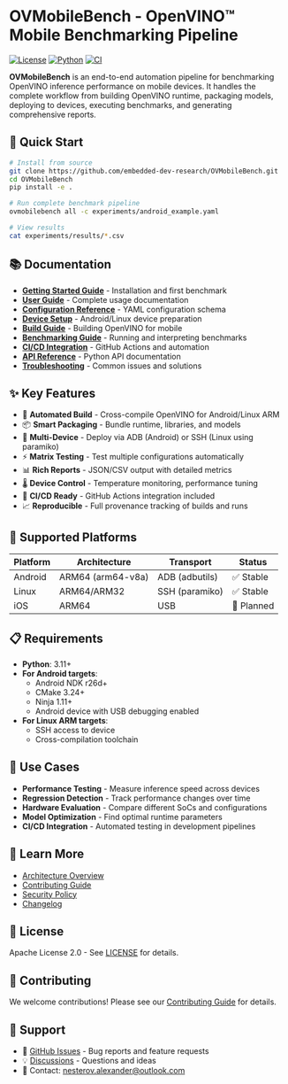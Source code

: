 # OVMobileBench - OpenVINO™ Mobile Benchmarking Pipeline

[![License](https://img.shields.io/badge/License-Apache_2.0-blue.svg)](https://opensource.org/licenses/Apache-2.0)
[![Python](https://img.shields.io/badge/python-3.11+-blue.svg)](https://www.python.org/downloads/)
[![CI](https://github.com/embedded-dev-research/OVMobileBench/actions/workflows/bench.yml/badge.svg)](https://github.com/embedded-dev-research/OVMobileBench/actions)

**OVMobileBench** is an end-to-end automation pipeline for benchmarking OpenVINO inference performance on mobile devices. It handles the complete workflow from building OpenVINO runtime, packaging models, deploying to devices, executing benchmarks, and generating comprehensive reports.

## 🚀 Quick Start

```bash
# Install from source
git clone https://github.com/embedded-dev-research/OVMobileBench.git
cd OVMobileBench
pip install -e .

# Run complete benchmark pipeline
ovmobilebench all -c experiments/android_example.yaml

# View results
cat experiments/results/*.csv
```

## 📚 Documentation

- **[Getting Started Guide](docs/getting-started.md)** - Installation and first benchmark
- **[User Guide](docs/user-guide.md)** - Complete usage documentation
- **[Configuration Reference](docs/configuration.md)** - YAML configuration schema
- **[Device Setup](docs/device-setup.md)** - Android/Linux device preparation
- **[Build Guide](docs/build-guide.md)** - Building OpenVINO for mobile
- **[Benchmarking Guide](docs/benchmarking.md)** - Running and interpreting benchmarks
- **[CI/CD Integration](docs/ci-cd.md)** - GitHub Actions and automation
- **[API Reference](docs/api-reference.md)** - Python API documentation
- **[Troubleshooting](docs/troubleshooting.md)** - Common issues and solutions

## ✨ Key Features

- 🔨 **Automated Build** - Cross-compile OpenVINO for Android/Linux ARM
- 📦 **Smart Packaging** - Bundle runtime, libraries, and models
- 🚀 **Multi-Device** - Deploy via ADB (Android) or SSH (Linux using paramiko)
- ⚡ **Matrix Testing** - Test multiple configurations automatically
- 📊 **Rich Reports** - JSON/CSV output with detailed metrics
- 🌡️ **Device Control** - Temperature monitoring, performance tuning
- 🔄 **CI/CD Ready** - GitHub Actions integration included
- 📈 **Reproducible** - Full provenance tracking of builds and runs

## 🔧 Supported Platforms

| Platform | Architecture | Transport | Status |
|----------|-------------|-----------|--------|
| Android | ARM64 (arm64-v8a) | ADB (adbutils) | ✅ Stable |
| Linux | ARM64/ARM32 | SSH (paramiko) | ✅ Stable |
| iOS | ARM64 | USB | 🚧 Planned |

## 📋 Requirements

- **Python**: 3.11+
- **For Android targets**:
  - Android NDK r26d+
  - CMake 3.24+
  - Ninja 1.11+
  - Android device with USB debugging enabled
- **For Linux ARM targets**:
  - SSH access to device
  - Cross-compilation toolchain

## 🎯 Use Cases

- **Performance Testing** - Measure inference speed across devices
- **Regression Detection** - Track performance changes over time
- **Hardware Evaluation** - Compare different SoCs and configurations
- **Model Optimization** - Find optimal runtime parameters
- **CI/CD Integration** - Automated testing in development pipelines

## 📖 Learn More

- [Architecture Overview](docs/architecture.md)
- [Contributing Guide](CONTRIBUTING.md)
- [Security Policy](SECURITY.md)
- [Changelog](CHANGELOG.md)

## 📄 License

Apache License 2.0 - See [LICENSE](LICENSE) for details.

## 🤝 Contributing

We welcome contributions! Please see our [Contributing Guide](CONTRIBUTING.md) for details.

## 💬 Support

- 📝 [GitHub Issues](https://github.com/embedded-dev-research/OVMobileBench/issues) - Bug reports and feature requests
- 💡 [Discussions](https://github.com/embedded-dev-research/OVMobileBench/discussions) - Questions and ideas
- 📧 Contact: nesterov.alexander@outlook.com
